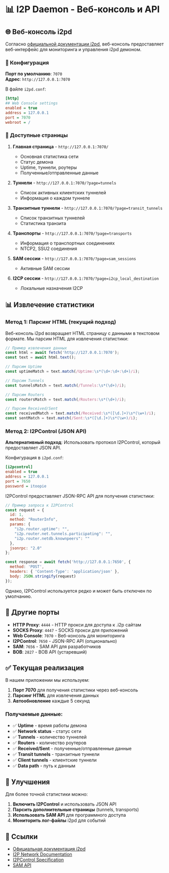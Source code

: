 # 📊 I2P Daemon - Веб-консоль и API

## 🌐 Веб-консоль i2pd

Согласно [официальной документации i2pd](https://i2pd.readthedocs.io/en/latest/), веб-консоль предоставляет веб-интерфейс для мониторинга и управления i2pd демоном.

### 🔧 Конфигурация

**Порт по умолчанию**: `7070`  
**Адрес**: `http://127.0.0.1:7070`

В файле `i2pd.conf`:

```ini
[http]
## Web Console settings
enabled = true
address = 127.0.0.1
port = 7070
webroot = /
```

### 📄 Доступные страницы

1. **Главная страница** - `http://127.0.0.1:7070/`
   - Основная статистика сети
   - Статус демона
   - Uptime, туннели, роутеры
   - Полученные/отправленные данные

2. **Туннели** - `http://127.0.0.1:7070/?page=tunnels`
   - Список активных клиентских туннелей
   - Информация о каждом туннеле

3. **Транзитные туннели** - `http://127.0.0.1:7070/?page=transit_tunnels`
   - Список транзитных туннелей
   - Статистика транзита

4. **Транспорты** - `http://127.0.0.1:7070/?page=transports`
   - Информация о транспортных соединениях
   - NTCP2, SSU2 соединения

5. **SAM сессии** - `http://127.0.0.1:7070/?page=sam_sessions`
   - Активные SAM сессии

6. **I2CP сессии** - `http://127.0.0.1:7070/?page=i2cp_local_destination`
   - Локальные назначения I2CP

## 📊 Извлечение статистики

### Метод 1: Парсинг HTML (текущий подход)

Веб-консоль i2pd возвращает HTML страницу с данными в текстовом формате. Мы парсим HTML для извлечения статистики:

```javascript
// Пример извлечения данных
const html = await fetch('http://127.0.0.1:7070');
const text = await html.text();

// Парсим Uptime
const uptimeMatch = text.match(/Uptime:\s*(\d+:\d+:\d+)/i);

// Парсим Tunnels
const tunnelsMatch = text.match(/Tunnels:\s*(\d+)/i);

// Парсим Routers
const routersMatch = text.match(/Routers:\s*(\d+)/i);

// Парсим Received/Sent
const receivedMatch = text.match(/Received:\s*([\d.]+)\s*(\w+)/i);
const sentMatch = text.match(/Sent:\s*([\d.]+)\s*(\w+)/i);
```

### Метод 2: I2PControl (JSON API)

**Альтернативный подход**: Использовать протокол I2PControl, который предоставляет JSON API.

Конфигурация в `i2pd.conf`:

```ini
[i2pcontrol]
enabled = true
address = 127.0.0.1
port = 7650
password = itoopie
```

I2PControl предоставляет JSON-RPC API для получения статистики:

```javascript
// Пример запроса к I2PControl
const request = {
  id: 1,
  method: "RouterInfo",
  params: {
    "i2p.router.uptime": "",
    "i2p.router.net.tunnels.participating": "",
    "i2p.router.netdb.knownpeers": ""
  },
  jsonrpc: "2.0"
};

const response = await fetch('http://127.0.0.1:7650', {
  method: 'POST',
  headers: { 'Content-Type': 'application/json' },
  body: JSON.stringify(request)
});
```

Однако, I2PControl используется редко и может быть отключен по умолчанию.

## 🔌 Другие порты

- **HTTP Proxy**: `4444` - HTTP прокси для доступа к .i2p сайтам
- **SOCKS Proxy**: `4447` - SOCKS прокси для приложений
- **Web Console**: `7070` - Веб-консоль для мониторинга
- **I2PControl**: `7650` - JSON-RPC API (опционально)
- **SAM**: `7656` - SAM API для разработчиков
- **BOB**: `2827` - BOB API (устаревший)

## ✅ Текущая реализация

В нашем приложении мы используем:

1. **Порт 7070** для получения статистики через веб-консоль
2. **Парсинг HTML** для извлечения данных
3. **Автообновление** каждые 5 секунд

### Получаемые данные:

- ✅ **Uptime** - время работы демона
- ✅ **Network status** - статус сети
- ✅ **Tunnels** - количество туннелей
- ✅ **Routers** - количество роутеров
- ✅ **Received/Sent** - полученные/отправленные данные
- ✅ **Transit tunnels** - транзитные туннели
- ✅ **Client tunnels** - клиентские туннели
- ✅ **Data path** - путь к данным

## 🚀 Улучшения

Для более точной статистики можно:

1. **Включить I2PControl** и использовать JSON API
2. **Парсить дополнительные страницы** (tunnels, transports)
3. **Использовать SAM API** для программного доступа
4. **Мониторить лог-файлы** i2pd для событий

## 📖 Ссылки

- [Официальная документация i2pd](https://i2pd.readthedocs.io/en/latest/)
- [I2P Network Documentation](https://geti2p.net/ru/docs)
- [I2PControl Specification](https://geti2p.net/spec/i2pcontrol)
- [SAM API](https://geti2p.net/en/docs/api/samv3)

